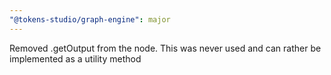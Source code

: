 ```yaml
---
"@tokens-studio/graph-engine": major
---
```


Removed .getOutput from the node. This was never used and can rather be implemented as a utility method
